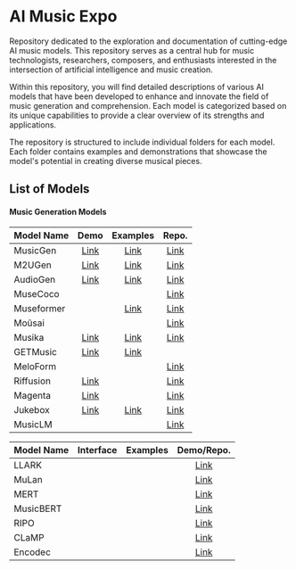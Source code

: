 # AI Music Expo
Repository dedicated to the exploration and documentation of cutting-edge AI music models. This repository serves as a central hub for music technologists, researchers, composers, and enthusiasts interested in the intersection of artificial intelligence and music creation.

Within this repository, you will find detailed descriptions of various AI models that have been developed to enhance and innovate the field of music generation and comprehension. Each model is categorized based on its unique capabilities to provide a clear overview of its strengths and applications.

The repository is structured to include individual folders for each model. Each folder contains examples and demonstrations that showcase the model's potential in creating diverse musical pieces.

## List of Models
#### Music Generation Models


| Model Name      | Demo             | Examples         | Repo.          |
|-----------------|:----------------:|:----------------:|:--------------:|
| MusicGen        |[Link](https://huggingface.co/spaces/facebook/MusicGen)          |[Link](https://ai.honu.io/papers/musicgen/)          |[Link](https://github.com/facebookresearch/audiocraft/blob/main/docs/MUSICGEN.md)       |
| M2UGen          |[Link](https://huggingface.co/M2UGen)          |[Link](https://crypto-code.github.io/M2UGen-Demo/)          |[Link](https://crypto-code.github.io/M2UGen-Demo/)       |
| AudioGen        |[Link](https://github.com/facebookresearch/audiocraft/blob/main/demos/audiogen_demo.ipynb)          |[Link](https://felixkreuk.github.io/audiogen/)          |[Link](https://github.com/facebookresearch/audiocraft/blob/main/docs/AUDIOGEN.md)       |
| MuseCoco        |                  |                  |[Link](https://github.com/microsoft/muzic/blob/main/musecoco/README.md)       |
| Museformer      |                  |[Link](https://ai-muzic.github.io/museformer/)          |[Link](https://github.com/microsoft/muzic/tree/main/museformer)       |
| Moûsai          |                  |                  |[Link](https://github.com/archinetai/audio-diffusion-pytorch?tab=readme-ov-file)       |
| Musika          |[Link](https://colab.research.google.com/drive/1PowSw3doBURwLE-OTCiWkO8HVbS5paRb)          |[Link](https://marcoppasini.github.io/musika)          |[Link](https://github.com/marcoppasini/musika)       |
| GETMusic                           |[Link](https://www.youtube.com/watch?v=M2TEQF5x6bc)          |[Link](https://github.com/microsoft/muzic/tree/main/getmusic)       |
| MeloForm        |                  |                  |[Link](https://github.com/microsoft/muzic/tree/main/meloform)       |
| Riffusion       |[Link](https://www.riffusion.com/)          |                  |[Link](https://github.com/riffusion/riffusion)       |
| Magenta         |[Link](https://magenta.tensorflow.org/demos)          |                  |[Link](https://magenta.tensorflow.org/)       |
| Jukebox         |[Link](https://colab.research.google.com/github/openai/jukebox/blob/master/jukebox/Interacting_with_Jukebox.ipynb)          |[Link](https://openai.com/research/jukebox)          |[Link](https://github.com/openai/jukebox/)       |
| MusicLM         |                  |                  |[Link](https://github.com/lucidrains/musiclm-pytorch?tab=readme-ov-file)       |

| Model Name      | Interface        | Examples         | Demo/Repo.     |
|-----------------|:----------------:|:----------------:|:--------------:|
| LLARK           |                  |                  |[Link](https://github.com/spotify-research/llark)       |
| MuLan           |                  |                  |[Link](https://github.com/lucidrains/musiclm-pytorch?tab=readme-ov-file)       |
| MERT            |                  |                  |[Link](https://github.com/yizhilll/mert)       |
| MusicBERT       |                  |                  |[Link](https://github.com/microsoft/muzic/tree/main/musicbert)       |
| RIPO            |                  |                  |[Link](https://github.com/guozixunnicolas/fundamentalmusicembedding)       |
| CLaMP           |                  |                  |[Link](https://github.com/microsoft/muzic/tree/main/clamp)       |
| Encodec         |                  |                  |[Link](https://github.com/facebookresearch/encodec)       |
